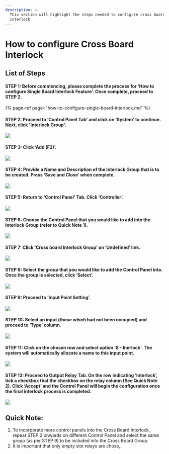```yaml
---
description: >-
  This section will highlight the steps needed to configure cross board
  interlock
---
```


# How to configure Cross Board Interlock

## List of Steps

#### STEP 1: Before commencing, please complete the process for 'How to configure Single Board Interlock Feature'. Once complete, proceed to STEP 2.

{% page-ref page="how-to-configure-single-board-interlock.md" %}



#### STEP 2: Proceed to ‘Control Panel Tab’ and click on ‘System’ to continue. Next, click 'Interlock Group'.

![](../.gitbook/assets/untitled1%20%2818%29.png)



#### STEP 3: Click ‘Add \(F2\)’.

![](../.gitbook/assets/untitled2%20%2810%29.png)



#### STEP 4: Provide a Name and Description of the Interlock Group that is to be created. Press ‘Save and Close’ when complete.

![](../.gitbook/assets/untitled3%20%281%29.png)



#### STEP 5: Return to ‘Control Panel’ Tab. Click ‘Controller’.

![](../.gitbook/assets/untitled4%20%285%29.png)



#### STEP 6: Choose the Control Panel that you would like to add into the Interlock Group \(refer to Quick Note 1\).

![](../.gitbook/assets/untitled5%20%2814%29.png)



#### STEP 7: Click ‘Cross board Interlock Group’ on ‘Undefined’ link.

![](../.gitbook/assets/untitled6%20%2814%29.png)



#### STEP 8: Select the group that you would like to add the Control Panel into. Once the group is selected, click ‘Select’.

![](../.gitbook/assets/untitled7%20%281%29.png)



#### STEP 9: Proceed to ‘Input Point Setting’.

![](../.gitbook/assets/untitled8%20%284%29.png)



#### STEP 10: Select an input \(those which had not been occupied\) and proceed to ‘Type’ column.

![](../.gitbook/assets/untitled9%20%281%29.png)



#### STEP 11: Click on the chosen row and select option '8 - Inerlock'. The system will automatically allocate a name to this input point.

![](../.gitbook/assets/untitled10%20%281%29.png)



#### STEP 13: Proceed to Output Relay Tab. On the row indicating ‘Interlock’, tick a checkbox that the checkbox on the relay column \(See Quick Note 2\). Click ‘Accept’ and the Control Panel will begin the configuration once the final interlock process is completed.

![](../.gitbook/assets/untitled11%20%284%29.png)

## Quick Note: 

1. To incorporate more control panels into the Cross Board Interlock, repeat STEP 2 onwards on different Control Panel and select the same group \(as per STEP 9\) to be included into the Cross Board Group.
2. It is important that only empty slot relays are chose,.



